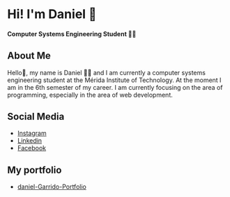 

<!--
**Daniel-Garrido/Daniel-Garrido** is a ✨ _special_ ✨ repository because its `README.md` (this file) appears on your GitHub profile.

Here are some ideas to get you started:

- 🔭 I’m currently working on ...
- 🌱 I’m currently learning ...
- 👯 I’m looking to collaborate on ...
- 🤔 I’m looking for help with ...
- 💬 Ask me about ...
- 📫 How to reach me: ...
- 😄 Pronouns: ...
- ⚡ Fun fact: ...
-->
# Hi! I'm Daniel 👋
#### Computer Systems Engineering Student :student:

## About Me

Hello👋, my name is Daniel 👨‍🎓 and I am currently a computer systems engineering student at the Mérida Institute of Technology. At the moment I am in the 6th semester of my career. I am currently focusing on the area of ​​programming, especially in the area of ​​web development. 

## Social Media 
* [Instagram](https://www.instagram.com/daniel.garrido_/) 
* [Linkedin](https://www.linkedin.com/in/daniel-garrido-05138b225/)
* [Facebook](https://www.facebook.com/DanielGarridotec/?ref=pages_you_manage)

## My portfolio
* [daniel-Garrido-Portfolio](https://daniel-garrido.github.io/) 
